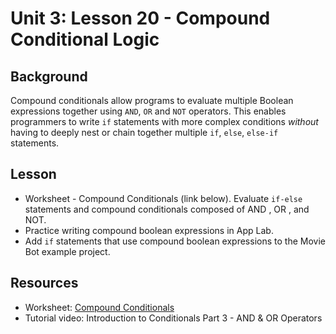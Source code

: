 # Unit 3: Lesson 20 - Compound Conditional Logic

## Background

Compound conditionals allow programs to evaluate multiple Boolean expressions together using `AND`, `OR` and `NOT` operators. This enables programmers to write `if` statements with more complex conditions _without_ having to deeply nest or chain together multiple `if`, `else`, `else-if` statements.

## Lesson

* Worksheet - Compound Conditionals (link below).  Evaluate `if-else` statements and compound conditionals composed of AND , OR , and NOT.
* Practice writing compound boolean expressions in App Lab.
* Add `if` statements that use compound boolean expressions to the Movie Bot example project.

## Resources

* Worksheet: [ Compound Conditionals](https://docs.google.com/document/d/1hQay7DviSRYaVQr54ijMFgNhJNrnPt4-ASzHOxic5zM/)
* Tutorial video: Introduction to Conditionals Part 3 - AND & OR Operators
